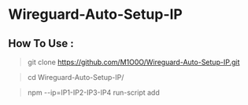 # Wireguard-Auto-Setup-IP
## How To Use :
> git clone https://github.com/M1O0O/Wireguard-Auto-Setup-IP.git

> cd Wireguard-Auto-Setup-IP/

> npm --ip=IP1-IP2-IP3-IP4 run-script add
